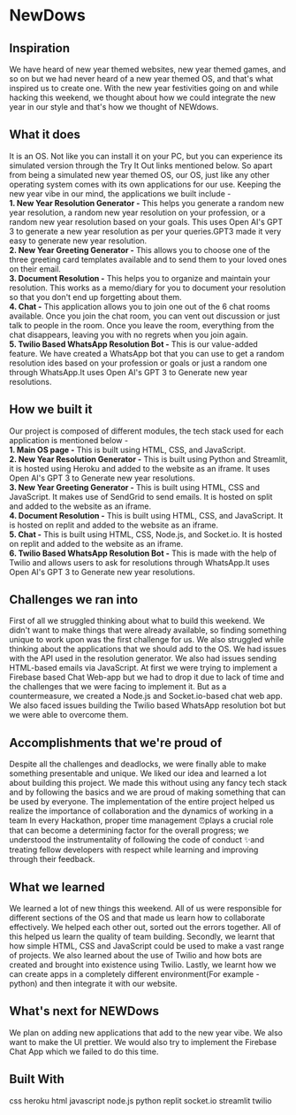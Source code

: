 # NewDows
## Inspiration
We have heard of new year themed websites, new year themed games, and so on but we had never heard of a new year themed OS, and that's what inspired us to create one. With the new year festivities going on and while hacking this weekend, we thought about how we could integrate the new year in our style and that's how we thought of NEWdows.
## What it does
It is an OS. Not like you can install it on your PC, but you can experience its simulated version through the Try It Out links mentioned below. So apart from being a simulated new year themed OS, our OS, just like any other operating system comes with its own applications for our use. Keeping the new year vibe in our mind, the applications we built include -  
**1. New Year Resolution Generator -** This helps you generate a random new year resolution, a random new year resolution on your profession, or a random new year resolution based on your goals. This uses Open AI's GPT 3 to generate a new year resolution as per your queries.GPT3 made it very easy to generate new year resolution.  
**2. New Year Greeting Generator -** This allows you to choose one of the three greeting card templates available and to send them to your loved ones on their email.  
**3. Document Resolution -** This helps you to organize and maintain your resolution. This works as a memo/diary for you to document your resolution so that you don't end up forgetting about them.  
**4. Chat -** This application allows you to join one out of the 6 chat rooms available. Once you join the chat room, you can vent out discussion or just talk to people in the room. Once you leave the room, everything from the chat disappears, leaving you with no regrets when you join again.  
**5. Twilio Based WhatsApp Resolution Bot -** This is our value-added feature. We have created a WhatsApp bot that you can use to get a random resolution ides based on your profession or goals or just a random one through WhatsApp.It uses Open AI's GPT 3 to Generate new year resolutions.
## How we built it
Our project is composed of different modules, the tech stack used for each application is mentioned below -  
**1. Main OS page -** This is built using HTML, CSS, and JavaScript.  
**2. New Year Resolution Generator -** This is built using Python and Streamlit, it is hosted using Heroku and added to the website as an iframe. It uses Open AI's GPT 3 to Generate new year resolutions.  
**3. New Year Greeting Generator -** This is built using HTML, CSS and JavaScript. It makes use of SendGrid to send emails. It is hosted on split and added to the website as an iframe.  
**4. Document Resolution -** This is built using HTML, CSS, and JavaScript. It is hosted on replit and added to the website as an iframe.  
**5. Chat -** This is built using HTML, CSS, Node.js, and Socket.io. It is hosted on replit and added to the website as an iframe.  
**6. Twilio Based WhatsApp Resolution Bot -** This is made with the help of Twilio and allows users to ask for resolutions through WhatsApp.It uses Open AI's GPT 3 to Generate new year resolutions.
## Challenges we ran into
First of all we struggled thinking about what to build this weekend. We didn't want to make things that were already available, so finding something unique to work upon was the first challenge for us. We also struggled while thinking about the applications that we should add to the OS. We had issues with the API used in the resolution generator. We also had issues sending HTML-based emails via JavaScript. At first we were trying to implement a Firebase based Chat Web-app but we had to drop it due to lack of time and the challenges that we were facing to implement it. But as a countermeasure, we created a Node.js and Socket.io-based chat web app. We also faced issues building the Twilio based WhatsApp resolution bot but we were able to overcome them.
## Accomplishments that we're proud of
Despite all the challenges and deadlocks, we were finally able to make something presentable and unique. We liked our idea and learned a lot about building this project. We made this without using any fancy tech stack and by following the basics and we are proud of making something that can be used by everyone.
The implementation of the entire project helped us realize the importance of collaboration and the dynamics of working in a team In every Hackathon, proper time management ⏰plays a crucial role that can become a determining factor for the overall progress; we understood the instrumentality of following the code of conduct ✨and treating fellow developers with respect while learning and improving through their feedback.
## What we learned
We learned a lot of new things this weekend. All of us were responsible for different sections of the OS and that made us learn how to collaborate effectively. We helped each other out, sorted out the errors together. All of this helped us learn the quality of team building. Secondly, we learnt that how simple HTML, CSS and JavaScript could be used to make a vast range of projects. We also learned about the use of Twilio and how bots are created and brought into existence using Twilio. Lastly, we learnt how we can create apps in a completely different environment(For example - python) and then integrate it with our website. 
## What's next for NEWDows
We plan on adding new applications that add to the new year vibe. We also want to make the UI prettier. We would also try to implement the Firebase Chat App which we failed to do this time.

## Built With
css
heroku
html
javascript
node.js
python
replit
socket.io
streamlit
twilio
